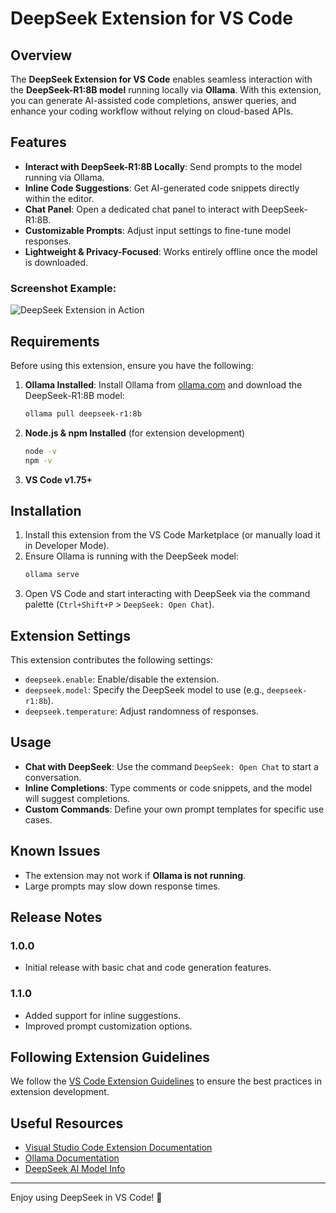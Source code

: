 # DeepSeek Extension for VS Code

## Overview
The **DeepSeek Extension for VS Code** enables seamless interaction with the **DeepSeek-R1:8B model** running locally via **Ollama**. With this extension, you can generate AI-assisted code completions, answer queries, and enhance your coding workflow without relying on cloud-based APIs.

## Features
- **Interact with DeepSeek-R1:8B Locally**: Send prompts to the model running via Ollama.
- **Inline Code Suggestions**: Get AI-generated code snippets directly within the editor.
- **Chat Panel**: Open a dedicated chat panel to interact with DeepSeek-R1:8B.
- **Customizable Prompts**: Adjust input settings to fine-tune model responses.
- **Lightweight & Privacy-Focused**: Works entirely offline once the model is downloaded.

### Screenshot Example:
![DeepSeek Extension in Action](https://github.com/user-attachments/assets/4d5eed9c-22db-470a-ba47-d9d5544aeaec)


## Requirements
Before using this extension, ensure you have the following:

1. **Ollama Installed**: Install Ollama from [ollama.com](https://ollama.com) and download the DeepSeek-R1:8B model:
   ```sh
   ollama pull deepseek-r1:8b
   ```
2. **Node.js & npm Installed** (for extension development)
   ```sh
   node -v
   npm -v
   ```
3. **VS Code v1.75+**

## Installation
1. Install this extension from the VS Code Marketplace (or manually load it in Developer Mode).
2. Ensure Ollama is running with the DeepSeek model:
   ```sh
   ollama serve
   ```
3. Open VS Code and start interacting with DeepSeek via the command palette (`Ctrl+Shift+P` > `DeepSeek: Open Chat`).

## Extension Settings
This extension contributes the following settings:

- `deepseek.enable`: Enable/disable the extension.
- `deepseek.model`: Specify the DeepSeek model to use (e.g., `deepseek-r1:8b`).
- `deepseek.temperature`: Adjust randomness of responses.

## Usage
- **Chat with DeepSeek**: Use the command `DeepSeek: Open Chat` to start a conversation.
- **Inline Completions**: Type comments or code snippets, and the model will suggest completions.
- **Custom Commands**: Define your own prompt templates for specific use cases.

## Known Issues
- The extension may not work if **Ollama is not running**.
- Large prompts may slow down response times.

## Release Notes
### 1.0.0
- Initial release with basic chat and code generation features.

### 1.1.0
- Added support for inline suggestions.
- Improved prompt customization options.

## Following Extension Guidelines
We follow the [VS Code Extension Guidelines](https://code.visualstudio.com/api/get-started/extension-anatomy) to ensure the best practices in extension development.

## Useful Resources
- [Visual Studio Code Extension Documentation](https://code.visualstudio.com/api)
- [Ollama Documentation](https://ollama.ai/docs)
- [DeepSeek AI Model Info](https://deepseek.ai/)

---

Enjoy using DeepSeek in VS Code! 🚀
